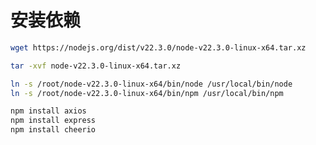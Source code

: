 # 安装依赖

```bash
wget https://nodejs.org/dist/v22.3.0/node-v22.3.0-linux-x64.tar.xz
```
```bash
tar -xvf node-v22.3.0-linux-x64.tar.xz
```
```bash
ln -s /root/node-v22.3.0-linux-x64/bin/node /usr/local/bin/node
ln -s /root/node-v22.3.0-linux-x64/bin/npm /usr/local/bin/npm
```
```bash
npm install axios
npm install express
npm install cheerio
```
